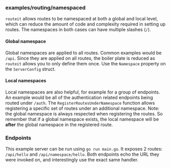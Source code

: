 ### examples/routing/namespaced

`routeit` allows routes to be namespaced at both a global and local level, which can reduce the amount of code and complexity required in setting up routes.
The namespaces in both cases can have multiple slashes (`/`).

#### Global namespace

Global namespaces are applied to all routes. Common examples would be `/api`. Since they are applied on all routes, the boiler plate is reduced as `routeit` allows you to only define them once. Use the `Namespace` property on the `ServerConfig` struct.

#### Local namespaces

Local namespaces are also helpful, for example for a group of endpoints. An example would be all of the authentication related endpoints being routed under `/auth`. The `RegisterRoutesUnderNamespace` function allows registering a specific set of routes under an additional namespace. Note: the global namespace is always respected when registering the routes. So remember that if a global namespace exists, the local namespace will be **after** the global namespace in the registered route.

### Endpoints

This example server can be run using `go run main.go`.
It exposes 2 routes: `/api/hello` and `/api/namespace/hello`.
Both endpoints echo the URL they were invoked on, and interestingly use the exact same handler.
